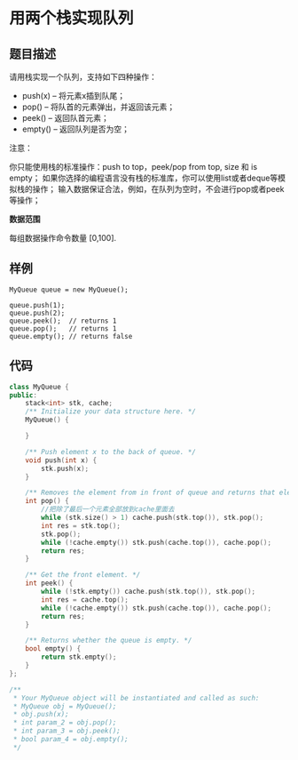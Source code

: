 # 用两个栈实现队列
## 题目描述
请用栈实现一个队列，支持如下四种操作：

* push(x) – 将元素x插到队尾；
* pop() – 将队首的元素弹出，并返回该元素；
* peek() – 返回队首元素；
* empty() – 返回队列是否为空；

注意：

你只能使用栈的标准操作：push to top，peek/pop from top, size 和 is empty；
如果你选择的编程语言没有栈的标准库，你可以使用list或者deque等模拟栈的操作；
输入数据保证合法，例如，在队列为空时，不会进行pop或者peek等操作；

**数据范围** 

每组数据操作命令数量 [0,100].

## 样例
```
MyQueue queue = new MyQueue();

queue.push(1);
queue.push(2);
queue.peek();  // returns 1
queue.pop();   // returns 1
queue.empty(); // returns false
```
## 代码
```c++
class MyQueue {
public:
    stack<int> stk, cache;
    /** Initialize your data structure here. */
    MyQueue() {

    }

    /** Push element x to the back of queue. */
    void push(int x) {
        stk.push(x);
    }

    /** Removes the element from in front of queue and returns that element. */
    int pop() {
        //把除了最后一个元素全部放到cache里面去
        while (stk.size() > 1) cache.push(stk.top()), stk.pop();
        int res = stk.top();
        stk.pop();
        while (!cache.empty()) stk.push(cache.top()), cache.pop();
        return res;
    }

    /** Get the front element. */
    int peek() {
        while (!stk.empty()) cache.push(stk.top()), stk.pop();
        int res = cache.top();
        while (!cache.empty()) stk.push(cache.top()), cache.pop();
        return res;
    }

    /** Returns whether the queue is empty. */
    bool empty() {
        return stk.empty();
    }
};

/**
 * Your MyQueue object will be instantiated and called as such:
 * MyQueue obj = MyQueue();
 * obj.push(x);
 * int param_2 = obj.pop();
 * int param_3 = obj.peek();
 * bool param_4 = obj.empty();
 */
```
